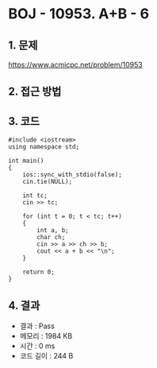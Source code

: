 # BOJ - 10953. A+B - 6

## 1. 문제  
https://www.acmicpc.net/problem/10953
## 2. 접근 방법  

## 3. 코드  
```
#include <iostream>
using namespace std;

int main()
{
	ios::sync_with_stdio(false);
	cin.tie(NULL);

	int tc;
	cin >> tc;

	for (int t = 0; t < tc; t++)
	{
		int a, b;
		char ch;
		cin >> a >> ch >> b;
		cout << a + b << "\n";
	}

	return 0;
}
```
## 4. 결과
- 결과 : Pass
- 메모리 : 1984 KB
- 시간 : 0 ms
- 코드 길이 : 244 B